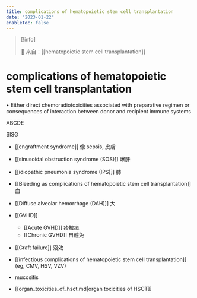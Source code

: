 ```yaml
---
title: complications of hematopoietic stem cell transplantation
date: "2023-01-22"
enableToc: false
---
```


> [!info]
>
> 🌱 來自：[[hematopoietic stem cell transplantation]]

# complications of hematopoietic stem cell transplantation

• Either direct chemoradiotoxicities associated with preparative regimen or consequences of interaction between donor and recipient immune systems

ABCDE

SISG

- [[engraftment syndrome]] 像 sepsis, 皮膚
- [[sinusoidal obstruction syndrome (SOS)]] 爆肝
- [[idiopathic pneumonia syndrome (IPS)]] 肺
- [[Bleeding as complications of hematopoietic stem cell transplantation]] 血
- [[Diffuse alveolar hemorrhage (DAH)]] 大

- [[GVHD]]
  - [[Acute GVHD]] 疹拉疸
  - [[Chronic GVHD]] 自體免
- [[Graft failure]] 沒效
- [[infectious complications of hematopoietic stem cell transplantation]]
  (eg, CMV, HSV, VZV)
- mucositis
- [[organ_toxicities_of_hsct.md|organ toxicities of HSCT]]
